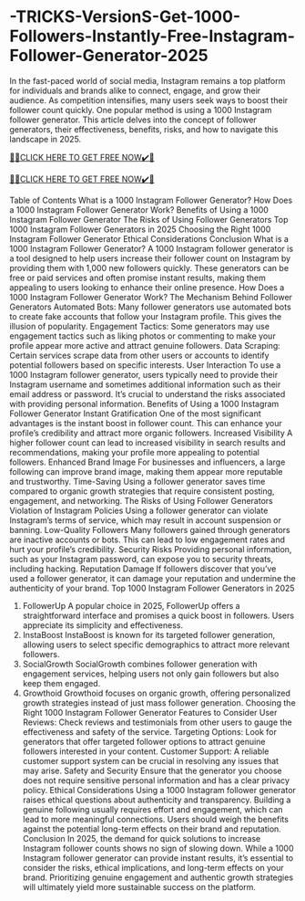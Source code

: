# -TRICKS-VersionS-Get-1000-Followers-Instantly-Free-Instagram-Follower-Generator-2025
In the fast-paced world of social media, Instagram remains a top platform for individuals and brands alike to connect, engage, and grow their audience. As competition intensifies, many users seek ways to boost their follower count quickly. One popular method is using a 1000 Instagram follower generator. This article delves into the concept of follower generators, their effectiveness, benefits, risks, and how to navigate this landscape in 2025.

 

[🎁🎁CLICK HERE TO GET FREE NOW✔️🎁](https://www.aeroned.com/getmedia/99a7fc84-0d1d-4b1c-b80f-7077afdf1dde/allgiftra.html.aspx)

[🎁🎁CLICK HERE TO GET FREE NOW✔️🎁](https://www.aeroned.com/getmedia/99a7fc84-0d1d-4b1c-b80f-7077afdf1dde/allgiftra.html.aspx)
 

Table of Contents
What is a 1000 Instagram Follower Generator?
How Does a 1000 Instagram Follower Generator Work?
Benefits of Using a 1000 Instagram Follower Generator
The Risks of Using Follower Generators
Top 1000 Instagram Follower Generators in 2025
Choosing the Right 1000 Instagram Follower Generator
Ethical Considerations
Conclusion
What is a 1000 Instagram Follower Generator?
A 1000 Instagram follower generator is a tool designed to help users increase their follower count on Instagram by providing them with 1,000 new followers quickly. These generators can be free or paid services and often promise instant results, making them appealing to users looking to enhance their online presence.
How Does a 1000 Instagram Follower Generator Work?
The Mechanism Behind Follower Generators
Automated Bots: Many follower generators use automated bots to create fake accounts that follow your Instagram profile. This gives the illusion of popularity.
Engagement Tactics: Some generators may use engagement tactics such as liking photos or commenting to make your profile appear more active and attract genuine followers.
Data Scraping: Certain services scrape data from other users or accounts to identify potential followers based on specific interests.
User Interaction
To use a 1000 Instagram follower generator, users typically need to provide their Instagram username and sometimes additional information such as their email address or password. It’s crucial to understand the risks associated with providing personal information.
Benefits of Using a 1000 Instagram Follower Generator
Instant Gratification
One of the most significant advantages is the instant boost in follower count. This can enhance your profile’s credibility and attract more organic followers.
Increased Visibility
A higher follower count can lead to increased visibility in search results and recommendations, making your profile more appealing to potential followers.
Enhanced Brand Image
For businesses and influencers, a large following can improve brand image, making them appear more reputable and trustworthy.
Time-Saving
Using a follower generator saves time compared to organic growth strategies that require consistent posting, engagement, and networking.
The Risks of Using Follower Generators
Violation of Instagram Policies
Using a follower generator can violate Instagram’s terms of service, which may result in account suspension or banning.
Low-Quality Followers
Many followers gained through generators are inactive accounts or bots. This can lead to low engagement rates and hurt your profile’s credibility.
Security Risks
Providing personal information, such as your Instagram password, can expose you to security threats, including hacking.
Reputation Damage
If followers discover that you’ve used a follower generator, it can damage your reputation and undermine the authenticity of your brand.
Top 1000 Instagram Follower Generators in 2025
1. FollowerUp
A popular choice in 2025, FollowerUp offers a straightforward interface and promises a quick boost in followers. Users appreciate its simplicity and effectiveness.
2. InstaBoost
InstaBoost is known for its targeted follower generation, allowing users to select specific demographics to attract more relevant followers.
3. SocialGrowth
SocialGrowth combines follower generation with engagement services, helping users not only gain followers but also keep them engaged.
4. Growthoid
Growthoid focuses on organic growth, offering personalized growth strategies instead of just mass follower generation.
Choosing the Right 1000 Instagram Follower Generator
Features to Consider
User Reviews: Check reviews and testimonials from other users to gauge the effectiveness and safety of the service.
Targeting Options: Look for generators that offer targeted follower options to attract genuine followers interested in your content.
Customer Support: A reliable customer support system can be crucial in resolving any issues that may arise.
Safety and Security
Ensure that the generator you choose does not require sensitive personal information and has a clear privacy policy.
Ethical Considerations
Using a 1000 Instagram follower generator raises ethical questions about authenticity and transparency. Building a genuine following usually requires effort and engagement, which can lead to more meaningful connections. Users should weigh the benefits against the potential long-term effects on their brand and reputation.
Conclusion
In 2025, the demand for quick solutions to increase Instagram follower counts shows no sign of slowing down. While a 1000 Instagram follower generator can provide instant results, it’s essential to consider the risks, ethical implications, and long-term effects on your brand. Prioritizing genuine engagement and authentic growth strategies will ultimately yield more sustainable success on the platform.
